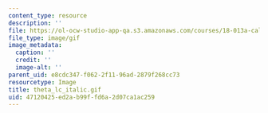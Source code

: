 ```yaml
---
content_type: resource
description: ''
file: https://ol-ocw-studio-app-qa.s3.amazonaws.com/courses/18-013a-calculus-with-applications-spring-2005/47120425ed2ab99ffd6a2d07ca1ac259_theta_lc_italic.gif
file_type: image/gif
image_metadata:
  caption: ''
  credit: ''
  image-alt: ''
parent_uid: e8cdc347-f062-2f11-96ad-2879f268cc73
resourcetype: Image
title: theta_lc_italic.gif
uid: 47120425-ed2a-b99f-fd6a-2d07ca1ac259
---
```

